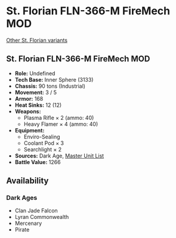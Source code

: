 # St. Florian FLN-366-M FireMech MOD

[Other St. Florian variants](../st._florian.md)

## St. Florian FLN-366-M FireMech MOD
- **Role:** Undefined
- **Tech Base:** Inner Sphere (3133)
- **Chassis:** 90 tons (Industrial)
- **Movement:** 3 / 5
- **Armor:** 168
- **Heat Sinks:** 12 (12)
- **Weapons:**
  - Plasma Rifle × 2 (ammo: 40)
  - Heavy Flamer × 4 (ammo: 40)
- **Equipment:**
  - Enviro-Sealing
  - Coolant Pod × 3
  - Searchlight × 2
- **Sources:** Dark Age, [Master Unit List](http://masterunitlist.info/Unit/Details/7826/st-florian-fln-366-m-firemech-mod)
- **Battle Value:** 1266

## Availability

### Dark Ages
- Clan Jade Falcon
- Lyran Commonwealth
- Mercenary
- Pirate

